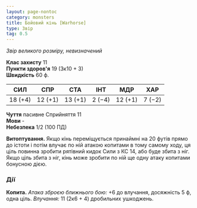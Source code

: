 ```yaml
---
layout: page-nontoc
category: monsters
title: Бойовий кінь [Warhorse]
type: Звір
tag: 0.5
---
```


_Звір великого розміру, невизначений_

**Клас захисту** 11    
**Пункти здоров'я** 19 (3к10 + 3)    
**Швидкість** 60 ф.

| СИЛ     | СПР     | СТА     | ІНТ    | МДР     | ХАР    |
| ------- | ------- | ------- | ------ | ------- | ------ |
| 18 (+4) | 12 (+1) | 13 (+1) | 2 (−4) | 12 (+1) | 7 (−2) |

**Чуття** пасивне Сприйняття 11    
**Мови** -    
**Небезпека** 1/2 (100 ПД)

**Витоптування.** Якщо кінь переміщується принаймні на 20 футів прямо до істоти і потім влучає по ній атакою копитами в тому самому ходу, ця ціль повинна зробити рятівний кидок Сили з КС 14, або буде збита з ніг. Якщо ціль збита з ніг, кінь може зробити по ній ще одну атаку копитами бонусною дією.

### Дії
**Копита.** _Атака зброєю ближнього бою:_ +6 до влучання, досяжність 5 ф, одна ціль. _Влучання:_ 11 (2к6 + 4) дробильних ушкоджень. 
